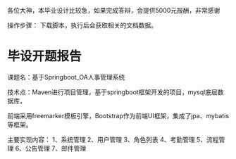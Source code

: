 各位大神，本毕业设计比较急，如果完成答辩，会提供5000元报酬，非常感谢

操作步骤：
   下载脚本，执行后会获取相关的文档数据。
   
   
   

# 毕设开题报告

课题名：基于Springboot_OA人事管理系统

技术点：Maven进行项目管理，基于springboot框架开发的项目，mysql底层数据库，

前端采用freemarker模板引擎，Bootstrap作为前端UI框架，集成了jpa、mybatis等框架。

主要实现内容：
1、系统管理
2、用户管理
3、角色列表
4、考勤管理
5、流程管理
6、公告管理
7、邮件管理
